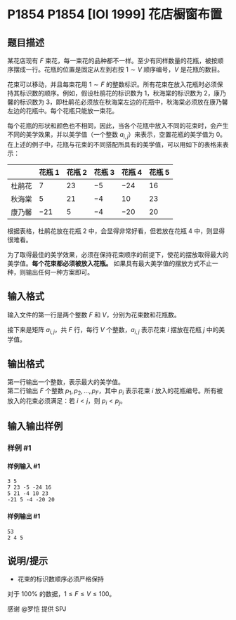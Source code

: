 # P1854 P1854 [IOI 1999] 花店橱窗布置

## 题目描述

某花店现有 $F$ 束花，每一束花的品种都不一样。至少有同样数量的花瓶，被按顺序摆成一行。花瓶的位置是固定从左到右按 $1\sim V$ 顺序编号，$V$ 是花瓶的数目。

花束可以移动，并且每束花用 $1\sim F$ 的整数标识。所有花束在放入花瓶时必须保持其标识数的顺序。例如，假设杜鹃花的标识数为 $1$，秋海棠的标识数为 $2$，康乃馨的标识数为 $3$，即杜鹃花必须放在秋海棠左边的花瓶中，秋海棠必须放在康乃馨左边的花瓶中。每个花瓶只能放一束花。

每个花瓶的形状和颜色也不相同，因此，当各个花瓶中放入不同的花束时，会产生不同的美学效果，并以美学值（一个整数 $a_{i,j}$）来表示，空置花瓶的美学值为 $0$。在上述的例子中，花瓶与花束的不同搭配所具有的美学值，可以用如下的表格来表示：

|        | 花瓶 1 | 花瓶 2 | 花瓶 3 | 花瓶 4 | 花瓶 5 |
| ------ | ------ | ------ | ------ | ------ | ------ |
| 杜鹃花 | $7$    | $23$   | $-5$   | $-24$  | $16$   |
| 秋海棠 | $5$    | $21$   | $-4$   | $10$   | $23$   |
| 康乃馨 | $-21$  | $5$    | $-4$   | $-20$  | $20$   |

根据表格，杜鹃花放在花瓶 $2$ 中，会显得非常好看，但若放在花瓶 $4$ 中，则显得很难看。

为了取得最佳的美学效果，必须在保持花束顺序的前提下，使花的摆放取得最大的美学值。**每个花束都必须被放入花瓶。** 如果具有最大美学值的摆放方式不止一种，则输出任何一种方案即可。

## 输入格式

输入文件的第一行是两个整数 $F$ 和 $V$，分别为花束数和花瓶数。

接下来是矩阵 $a_{i,j}$，共 $F$ 行，每行 $V$ 个整数，$a_{i,j}$ 表示花束 $i$ 摆放在花瓶 $j$ 中的美学值。

## 输出格式

第一行输出一个整数，表示最大的美学值。  
第二行输出 $F$ 个整数 $p_1, p_2, \dots, p_F$，其中 $p_i$ 表示花束 $i$ 放入的花瓶编号。所有被放入的花束必须满足：若 $i < j$，则 $p_i < p_j$。

## 输入输出样例

### 样例 #1

#### 样例输入 #1

```
3 5
7 23 -5 -24 16
5 21 -4 10 23
-21 5 -4 -20 20
```

#### 样例输出 #1

```
53
2 4 5
```

## 说明/提示

- 花束的标识数顺序必须严格保持  

对于 $100\%$ 的数据，$1\le F\le V\le 100$。

感谢 @罗恺 提供 SPJ
